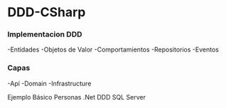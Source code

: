 # DDD-CSharp
### Implementacion DDD
-Entidades
-Objetos de Valor
-Comportamientos
-Repositorios
-Eventos

### Capas
-Apí
-Domain
-Infrastructure

Ejemplo Básico Personas .Net DDD SQL Server
